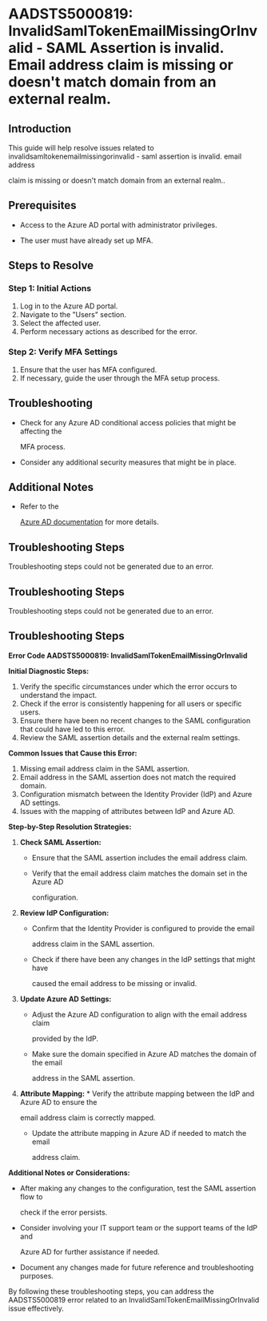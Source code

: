 
# AADSTS5000819: InvalidSamlTokenEmailMissingOrInvalid - SAML Assertion is invalid. Email address claim is missing or doesn't match domain from an external realm.


## Introduction

This guide will help resolve issues related to
invalidsamltokenemailmissingorinvalid - saml assertion is invalid. email address

claim is missing or doesn't match domain from an external realm..


## Prerequisites


* Access to the Azure AD portal with administrator privileges.

* The user must have already set up MFA.


## Steps to Resolve


### Step 1: Initial Actions

1. Log in to the Azure AD portal.
2. Navigate to the "Users" section.
3. Select the affected user.
4. Perform necessary actions as described for the error.


### Step 2: Verify MFA Settings

1. Ensure that the user has MFA configured.
2. If necessary, guide the user through the MFA setup process.


## Troubleshooting


* Check for any Azure AD conditional access policies that might be affecting the

  MFA process.

* Consider any additional security measures that might be in place.


## Additional Notes


* Refer to the

  [Azure AD 
documentation](https://learn.microsoft.com/en-us/azure/active-directory/)
  for more details.


## Troubleshooting Steps

Troubleshooting steps could not be generated due to an error.


## Troubleshooting Steps

Troubleshooting steps could not be generated due to an error.


## Troubleshooting Steps

**Error Code AADSTS5000819: InvalidSamlTokenEmailMissingOrInvalid**

**Initial Diagnostic Steps:** 

1. Verify the specific circumstances under which the error occurs to understand
   the impact.
2. Check if the error is consistently happening for all users or specific users.
3. Ensure there have been no recent changes to the SAML configuration that could
   have led to this error.
4. Review the SAML assertion details and the external realm settings.

**Common Issues that Cause this Error:** 

1. Missing email address claim in the SAML assertion.
2. Email address in the SAML assertion does not match the required domain.
3. Configuration mismatch between the Identity Provider (IdP) and Azure AD
   settings.
4. Issues with the mapping of attributes between IdP and Azure AD.

**Step-by-Step Resolution Strategies:** 

1. **Check SAML Assertion:** 

   * Ensure that the SAML assertion includes the email address claim.

   * Verify that the email address claim matches the domain set in the Azure AD

     configuration.

2. **Review IdP Configuration:** 

   * Confirm that the Identity Provider is configured to provide the email

     address claim in the SAML assertion.
   * Check if there have been any changes in the IdP settings that might have

     caused the email address to be missing or invalid.

3. **Update Azure AD Settings:** 

   * Adjust the Azure AD configuration to align with the email address claim

     provided by the IdP.
   * Make sure the domain specified in Azure AD matches the domain of the email

     address in the SAML assertion.

4. **Attribute Mapping:**    * Verify the attribute mapping between the IdP and 
Azure AD to ensure the

     email address claim is correctly mapped.
   * Update the attribute mapping in Azure AD if needed to match the email

     address claim.

**Additional Notes or Considerations:**


* After making any changes to the configuration, test the SAML assertion flow to

  check if the error persists.

* Consider involving your IT support team or the support teams of the IdP and

  Azure AD for further assistance if needed.

* Document any changes made for future reference and troubleshooting purposes.

By following these troubleshooting steps, you can address the AADSTS5000819
error related to an InvalidSamlTokenEmailMissingOrInvalid issue effectively.